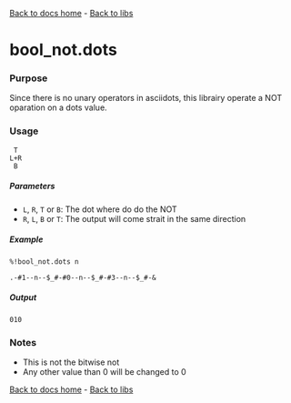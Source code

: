 [Back to docs home](../../index.md) - [Back to libs](index.md)
# bool_not.dots

### Purpose
Since there is no unary operators in asciidots, this librairy operate a NOT oparation on a dots value. 

### Usage
    
     T
    L+R
     B

##### Parameters
- `L`, `R`, `T` or `B`: The dot where do do the NOT 
- `R`, `L`, `B` or `T`: The output will come strait in the same direction

##### Example

    %!bool_not.dots n

    .-#1--n--$_#-#0--n--$_#-#3--n--$_#-&

##### Output

    010

### Notes
- This is not the bitwise not
- Any other value than 0 will be changed to 0

[Back to docs home](../../index.md) - [Back to libs](index.md)
